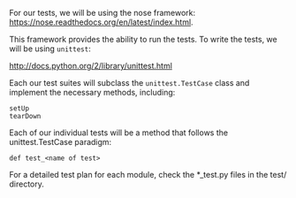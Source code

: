 For our tests, we will be using the nose framework: https://nose.readthedocs.org/en/latest/index.html.

This framework provides the ability to run the tests. To write the tests, we will be using `unittest`:

http://docs.python.org/2/library/unittest.html

Each our test suites will subclass the `unittest.TestCase` class and implement the necessary methods, including:

    setUp
    tearDown

Each of our individual tests will be a method that follows the unittest.TestCase paradigm:

    def test_<name of test>

For a detailed test plan for each module, check the *_test.py files in the test/ directory.